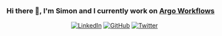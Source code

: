 ### Hi there 👋, I'm Simon and I currently work on [Argo Workflows](https://github.com/argoproj/argo-workflows)

<p align="center">
	<a href="https://www.linkedin.com/in/sbehar"><img src="imgs/linkedin.svg" alt="LinkedIn"></a>
	<a href="https://github.com/simster7"><img src="imgs/github.svg" alt="GitHub"></a>
	<a href="https://twitter.com/simster7"><img src="imgs/twitter.svg" alt="Twitter"></a>
</p>
